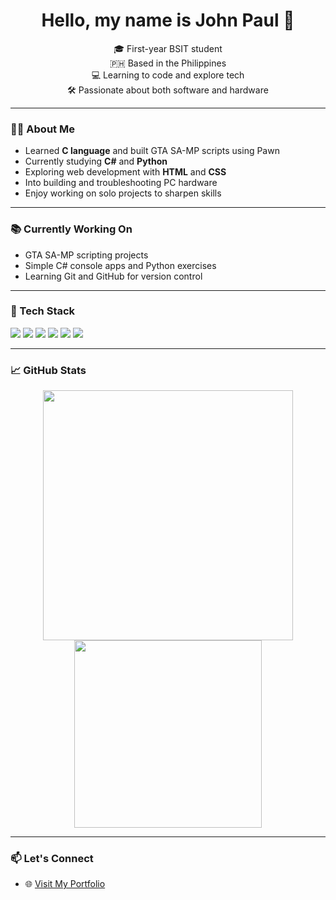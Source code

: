 <h1 align="center">Hello, my name is John Paul 👋</h1>

<p align="center">
  🎓 First-year BSIT student  
  <br>🇵🇭 Based in the Philippines  
  <br>💻 Learning to code and explore tech  
  <br>🛠️ Passionate about both software and hardware
</p>

---

### 👨‍💻 About Me

- Learned **C language** and built GTA SA-MP scripts using Pawn
- Currently studying **C#** and **Python**
- Exploring web development with **HTML** and **CSS**
- Into building and troubleshooting PC hardware
- Enjoy working on solo projects to sharpen skills

---

### 📚 Currently Working On

- GTA SA-MP scripting projects
- Simple C# console apps and Python exercises
- Learning Git and GitHub for version control

---

### 🧰 Tech Stack

<p>
  <img src="https://img.shields.io/badge/C-00599C?style=for-the-badge&logo=c&logoColor=white" />
  <img src="https://img.shields.io/badge/C%23-239120?style=for-the-badge&logo=c-sharp&logoColor=white" />
  <img src="https://img.shields.io/badge/Python-3776AB?style=for-the-badge&logo=python&logoColor=white" />
  <img src="https://img.shields.io/badge/HTML-E34F26?style=for-the-badge&logo=html5&logoColor=white" />
  <img src="https://img.shields.io/badge/CSS-1572B6?style=for-the-badge&logo=css3&logoColor=white" />
  <img src="https://img.shields.io/badge/PC_Building-000000?style=for-the-badge&logo=windows&logoColor=white" />
</p>

---

### 📈 GitHub Stats

<p align="center">
  <img src="https://github-readme-stats.vercel.app/api?username=janpolgithub&show_icons=true&theme=tokyonight" width="400"/>
  <img src="https://github-readme-stats.vercel.app/api/top-langs/?username=janpolgithub&layout=compact&theme=tokyonight" width="300"/>
</p>

---

### 📫 Let's Connect

- 🌐 [Visit My Portfolio](https://your-portfolio-link.com)
